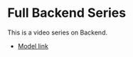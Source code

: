 # Full Backend Series

This is a video series on Backend.
- [Model link](https://app.eraser.io/workspace/YtPqZ1VogxGy1jzIDkzj)